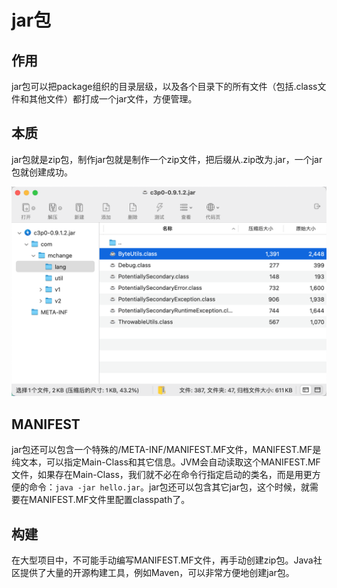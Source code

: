 # jar包

## 作用
jar包可以把package组织的目录层级，以及各个目录下的所有文件（包括.class文件和其他文件）都打成一个jar文件，方便管理。

## 本质
jar包就是zip包，制作jar包就是制作一个zip文件，把后缀从.zip改为.jar，一个jar包就创建成功。

![jar+20230122231044](https://raw.githubusercontent.com/loli0con/picgo/master/images/jar%2B20230122231044.png%2B2023-01-22-23-10-45)


## MANIFEST
jar包还可以包含一个特殊的/META-INF/MANIFEST.MF文件，MANIFEST.MF是纯文本，可以指定Main-Class和其它信息。JVM会自动读取这个MANIFEST.MF文件，如果存在Main-Class，我们就不必在命令行指定启动的类名，而是用更方便的命令：`java -jar hello.jar`。jar包还可以包含其它jar包，这个时候，就需要在MANIFEST.MF文件里配置classpath了。

## 构建
在大型项目中，不可能手动编写MANIFEST.MF文件，再手动创建zip包。Java社区提供了大量的开源构建工具，例如Maven，可以非常方便地创建jar包。